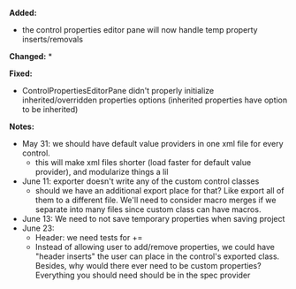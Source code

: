 **Added:**
* the control properties editor pane will now handle temp property inserts/removals

**Changed:**
* 

**Fixed:**
* ControlPropertiesEditorPane didn't properly initialize inherited/overridden
  properties options (inherited properties have option to be inherited)

**Notes:**
* May 31: we should have default value providers in one xml file for every control.
    * this will make xml files shorter (load faster for default value provider), and modularize things a lil
* June 11: exporter doesn't write any of the custom control classes
    * should we have an additional export place for that? Like export all of them to a different file.
      We'll need to consider macro merges if we separate into many files since custom class can have macros.
* June 13: We need to not save temporary properties when saving project
* June 23:
    - Header: we need tests for +=
    - Instead of allowing user to add/remove properties, we could have "header inserts" the user can place in the
      control's exported class. Besides, why would there ever need to be custom properties? Everything you should need
      should be in the spec provider
    